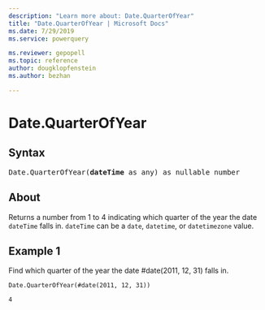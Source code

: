 ```yaml
---
description: "Learn more about: Date.QuarterOfYear"
title: "Date.QuarterOfYear | Microsoft Docs"
ms.date: 7/29/2019
ms.service: powerquery

ms.reviewer: gepopell
ms.topic: reference
author: dougklopfenstein
ms.author: bezhan

---
```

# Date.QuarterOfYear

## Syntax

<pre>
Date.QuarterOfYear(<b>dateTime</b> as any) as nullable number
</pre>
  
## About  
Returns a number from 1 to 4 indicating which quarter of the year the date `dateTime` falls in. `dateTime` can be a `date`, `datetime`, or `datetimezone` value.

## Example 1
Find which quarter of the year the date #date(2011, 12, 31) falls in.

```powerquery-m
Date.QuarterOfYear(#date(2011, 12, 31))
```

`4`
